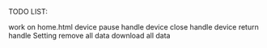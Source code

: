 TODO LIST:

work on home.html
device pause handle
device close handle
device return handle
Setting
	remove all data
	download all data
	